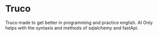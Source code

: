 # Truco
Truco made to get better in programming and practice english.
AI Only helps with the syntaxis and methods of sqlalchemy and fastApi.
